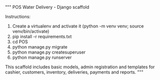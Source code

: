 """
POS Water Delivery - Django scaffold

Instructions:

1. Create a virtualenv and activate it (python -m venv venv; source venv/bin/activate)
2. pip install -r requirements.txt
3. cd POS
4. python manage.py migrate
5. python manage.py createsuperuser
6. python manage.py runserver

This scaffold includes basic models, admin registration and templates for cashier, customers, inventory, deliveries, payments and reports.
"""